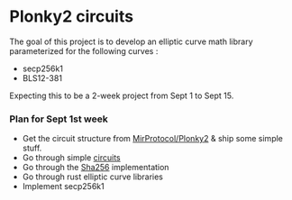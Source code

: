 # Plonky2 circuits

The goal of this project is to develop an elliptic curve math library parameterized for the following curves :
- secp256k1 
- BLS12-381

Expecting this to be a 2-week project from Sept 1 to Sept 15. 

### Plan for Sept 1st week

- Get the circuit structure from [MirProtocol/Plonky2](https://github.com/mir-protocol/plonky2) & ship some simple stuff.
- Go through simple [circuits](https://github.com/mir-protocol/plonky2/blob/main/plonky2/examples/fibonacci.rs)
- Go through the [Sha256](https://github.com/succinctlabs/btc-warp/blob/main/src/circuits/sha256.rs) implementation
- Go through rust elliptic curve libraries 
- Implement secp256k1

